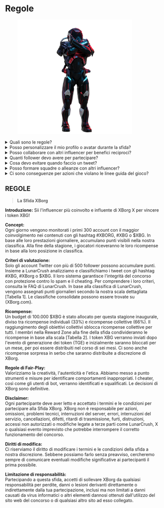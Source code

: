 # Regole

<figure><img src="../../.gitbook/assets/Prometheus.png" alt="" width="375"><figcaption></figcaption></figure>

<details>

<summary>Quali sono le regole?</summary>

Si prega di [scorrere verso il basso](rules-test.md#rules). Si prega di notare che sono integrate dai Termini e Condizioni a cui ogni partecipante accetta.

</details>

<details>

<summary>Posso personalizzare il mio profilo o avatar durante la sfida?</summary>

La personalizzazione del profilo o avatar su XBorg.gg o Twitter durante il gioco non influisce sui dati raccolti tramite LunarCrush. I dati sono collegati al tuo nome utente Twitter e non all'immagine del profilo.

</details>

<details>

<summary>Posso collaborare con altri influencer per benefici reciproci?</summary>

Assolutamente, collaborare con altri influencer può migliorare significativamente l'interazione dei tuoi tweet e amplificare la visibilità del nostro progetto. Finché queste collaborazioni rispettano le linee guida, sono incoraggiate.

</details>

<details>

<summary>Quanti follower devo avere per partecipare?</summary>

La sfida è aperta a tutti, ma i tuoi punti saranno conteggiati solo se hai almeno 500 follower su Twitter.

</details>

<details>

<summary>Cosa devo evitare quando faccio un tweet?</summary>

Sono presi in considerazione diversi fattori per identificare lo spam: parole ripetute, hashtag non pertinenti e termini vietati come "Giveaways", "Airdrops" e "Sweepstakes". Per ulteriori informazioni, visita: [https://lunarcrush.com/faq/how-does-lunarcrush-recognize-spam](https://lunarcrush.com/faq/how-does-lunarcrush-recognize-spam)

</details>

<details>

<summary>Posso formare squadre o alleanze con altri influencer?</summary>

Assolutamente, collaborare con altri influencer può migliorare significativamente l'interazione dei tuoi tweet e amplificare la visibilità del nostro progetto. Finché queste collaborazioni rispettano le linee guida, sono incoraggiate.

</details>

<details>

<summary>Ci sono conseguenze per azioni che violano le linee guida del gioco?</summary>

LunarCrush dispone di sistemi automatizzati per rilevare diversi tipi di comportamenti scorretti. Una volta rilevati, LunarCrush non ti riconoscerà più come influencer, con conseguente cessazione dell'accumulo dei punti. Se necessario, potresti anche essere squalificato dal concorso, perdendo così l'opportunità di reclamare le ricompense.

</details>



## **REGOLE**

> **La Sfida XBorg**

**Introduzione:** Sii l'influencer più coinvolto e influente di XBorg X per vincere i token XBG!&#x20;

**Concept:** \
Ogni giorno vengono monitorati i primi 300 account con il maggior coinvolgimento nei contenuti con gli hashtag #XBORG, #XBG o $XBG. In base alle loro prestazioni giornaliere, accumulano punti visibili nella nostra classifica. Alla fine della stagione, i giocatori riceveranno le loro ricompense in base alla loro posizione in classifica.&#x20;

**Criteri di valutazione:** \
Solo gli account Twitter con più di 500 follower possono accumulare punti. Insieme a LunarCrush analizziamo e classifichiamo i tweet con gli hashtag #XBG, #XBorg o $XBG. Il loro sistema garantisce l'integrità del concorso con protezione contro lo spam e il cheating. Per comprendere i loro criteri, consulta le FAQ di LunarCrush. In base alla classifica di LunarCrush, vengono assegnati punti giornalieri secondo la nostra scala dettagliata \[Tabella 1]. Le classifiche consolidate possono essere trovate su {XBorg.com}.&#x20;

**Ricompense:** \
Un budget di 100.000 $XBG è stato allocato per questa stagione inaugurale, diviso tra ricompense individuali (33%) e ricompense collettive (66%). Il raggiungimento degli obiettivi collettivi sblocca ricompense collettive per tutti. I membri nella Reward Zone alla fine della sfida condivideranno le ricompense in base alla scala \[Tabella 2]. I token XBG verranno inviati dopo l'evento di generazione dei token (TGE) e inizialmente saranno bloccati per un mese, per poi essere distribuiti nel corso di sei mesi. Ci sono anche ricompense sorpresa in serbo che saranno distribuite a discrezione di XBorg.&#x20;

**Regole di Fair-Play:** \
Valorizziamo la creatività, l'autenticità e l'etica. Abbiamo messo a punto strumenti e misure per identificare comportamenti inappropriati. I cheater, così come gli utenti di bot, verranno identificati e squalificati. Le decisioni di XBorg sono definitive.&#x20;

**Disclaimer:** \
Ogni partecipante deve aver letto e accettato i termini e le condizioni per partecipare alla Sfida XBorg. XBorg non è responsabile per azioni, omissioni, problemi tecnici, interruzioni del server, errori, interruzioni del servizio, cancellazioni, difetti, ritardi di trasmissione, furti, distruzioni, accessi non autorizzati o modifiche legate a terze parti come LunarCrush, X o qualsiasi evento imprevisto che potrebbe interrompere il corretto funzionamento del concorso.&#x20;

**Diritti di modifica:** \
Ci riserviamo il diritto di modificare i termini e le condizioni della sfida a nostra discrezione. Sebbene possiamo farlo senza preavviso, cercheremo sempre di comunicare eventuali modifiche significative ai partecipanti il prima possibile.&#x20;

**Limitazione di responsabilità:** \
Partecipando a questa sfida, accetti di sollevare XBorg da qualsiasi responsabilità per perdite, danni o lesioni derivanti direttamente o indirettamente dalla tua partecipazione, inclusi ma non limitati a danni causati da virus informatici o altri elementi dannosi ottenuti dall'utilizzo del sito web del concorso o di qualsiasi altro sito ad esso collegato.